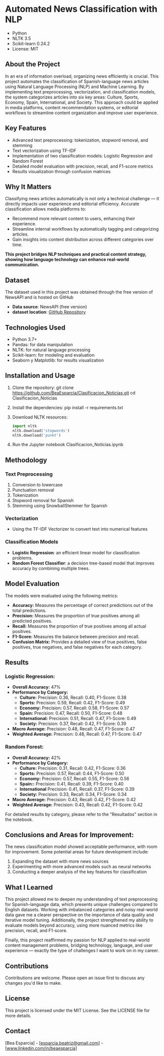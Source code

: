 # Automated News Classification with NLP

- Python
- NLTK 3.5
- Scikit-learn 0.24.2
- License: MIT

## About the Project

In an era of information overload, organizing news efficiently is crucial. This project automates the classification of Spanish-language news articles using Natural Language Processing (NLP) and Machine Learning. By implementing text preprocessing, vectorization, and classification models, the system categorizes articles into six key areas: Culture, Sports, Economy, Spain, International, and Society.
This approach could be applied in media platforms, content recommendation systems, or editorial workflows to streamline content organization and improve user experience.

## Key Features

- Advanced text preprocessing: tokenization, stopword removal, and stemming
- Text vectorization using TF-IDF
- Implementation of two classification models: Logistic Regression and Random Forest
- Detailed model evaluation with precision, recall, and F1-score metrics
- Results visualization through confusion matrices

## Why It Matters

Classifying news articles automatically is not only a technical challenge — it directly impacts user experience and editorial efficiency. Accurate classification allows media platforms to:

- Recommend more relevant content to users, enhancing their experience.
- Streamline internal workflows by automatically tagging and categorizing articles.
- Gain insights into content distribution across different categories over time.

**This project bridges NLP techniques and practical content strategy, showing how language technology can enhance real-world communication.**

## Dataset

The dataset used in this project was obtained through the free version of NewsAPI and is hosted on GitHub

- **Data source**: NewsAPI (free version)
- **dataset location**: [GitHub Repository](https://github.com/BeaEsparcia/Clasificacion_Noticias)

## Technologies Used

- Python 3.7+
- Pandas: for data manipulation
- NLTK: for natural language processing
- Scikit-learn: for modeling and evaluation
- Seaborn y Matplotlib: for results visualization

## Installation and Usage

1. Clone the repository:
   git clone https://github.com/BeaEsparcia/Clasificacion_Noticias.git
cd Clasificacion_Noticias

3. Install the dependencies:
   pip install -r requirements.txt
   
4. Download NLTK resources:
   ```Python
   import nltk
   nltk.download('stopwords')
   nltk.download('punkt')   
   
5. Run the Jupyter notebook Clasificacion_Noticias.ipynb


## Methodology

### Text Preprocessing
1. Conversion to lowercase
2. Punctuation removal
3. Tokenization
4. Stopword removal for Spanish
5. Stemming using SnowballStemmer for Spanish

### Vectorization
- Using the TF-IDF Vectorizer to convert text into numerical features

### Classification Models
- **Logistic Regression**: an efficient linear model for classification problems.
- **Random Forest Classifier**: a decision tree-based model that improves accuracy by combining multiple trees.

## Model Evaluation

The models were evaluated using the following metrics:

- **Accuracy:** Measures the percentage of correct predictions out of the total predictions.
- **Precision:** Measures the proportion of true positives among all predicted positives.
- **Recall:** Measures the proportion of true positives among all actual positives.
- **F1-Score:** Measures the balance between precision and recall.
- **Confusion Matrix:** Provides a detailed view of true positives, false positives, true negatives, and false negatives for each category.

## Results
### Logistic Regression:
- **Overall Accuracy:** 47%
- **Performance by Category:**
  - **Culture:** Precision: 0.36, Recall: 0.40, F1-Score: 0.38
  - **Sports:** Precision: 0.59, Recall: 0.42, F1-Score: 0.49
  - **Economy:** Precision: 0.57, Recall: 0.58, F1-Score: 0.57
  - **Spain:** Precision: 0.47, Recall: 0.50, F1-Score: 0.48
  - **International:** Precision: 0.51, Recall: 0.47, F1-Score: 0.49
  - **Society:** Precision: 0.37, Recall: 0.42, F1-Score: 0.39
- **Macro Average:** Precision: 0.48, Recall: 0.47, F1-Score: 0.47
- **Weighted Average:** Precision: 0.48, Recall: 0.47, F1-Score: 0.47

### Random Forest:
- **Overall Accuracy:** 42%
- **Performance by Category:**
  - **Culture:** Precision: 0.31, Recall: 0.42, F1-Score: 0.36
  - **Sports:** Precision: 0.57, Recall: 0.44, F1-Score: 0.50
  - **Economy:** Precision: 0.57, Recall: 0.55, F1-Score: 0.56
  - **Spain::** Precision: 0.41, Recall: 0.39, F1-Score: 0.40
  - **International** Precision: 0.41, Recall: 0.37, F1-Score: 0.39
  - **Society:** Precision: 0.33, Recall: 0.34, F1-Score: 0.34
- **Macro Average:** Precision: 0.43, Recall: 0.42, F1-Score: 0.42
- **Weighted Average:** Precision: 0.43, Recall: 0.42, F1-Score: 0.42

For detailed results by category, please refer to the "Resultados" section in the notebook.

## Conclusions and Areas for Improvement: 

The news classification model showed acceptable performance, with room for improvement. Some potential areas for future development include:

1. Expanding the dataset with more news sources
2. Experimenting with more advanced models such as neural networks
3. Conducting a deeper analysis of the key features for classification

## What I Learned 

This project allowed me to deepen my understanding of text preprocessing for Spanish-language data, which presents unique challenges compared to English datasets.
Working with imbalanced categories and noisy real-world data gave me a clearer perspective on the importance of data quality and iterative model tuning.
Additionally, the project strengthened my ability to evaluate models beyond accuracy, using more nuanced metrics like precision, recall, and F1-score.

Finally, this project reaffirmed my passion for NLP applied to real-world content management problems, bridging technology, language, and user experience — exactly the type of challenges I want to work on in my career.

## Contributions

Contributions are welcome. Please open an issue first to discuss any changes you'd like to make.

## License

This project is licensed under the MIT License. See the LICENSE file for more details.

## Contact

[Bea Esparcia] - [esparcia.beatriz@gmail.com] - [www.linkedin.com/in/beaesparcia]

   

  

